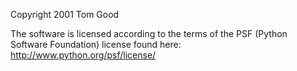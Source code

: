 Copyright 2001 Tom Good

The software is licensed according to the terms of the PSF (Python Software Foundation) license found here: http://www.python.org/psf/license/
